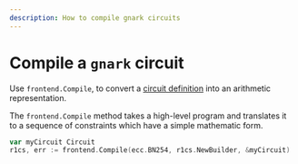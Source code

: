 ```yaml
---
description: How to compile gnark circuits
---
```


# Compile a `gnark` circuit

Use `frontend.Compile`, to convert a [circuit definition](write/circuit_structure.md) into an
arithmetic representation.

The `frontend.Compile` method takes a high-level program and translates it to a
sequence of constraints which have a simple mathematic form.

```go
var myCircuit Circuit
r1cs, err := frontend.Compile(ecc.BN254, r1cs.NewBuilder, &myCircuit)
```
